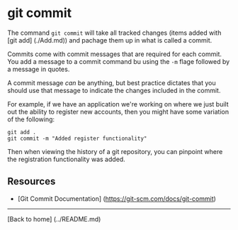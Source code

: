 # git commit

The command `git commit` will take all tracked changes (items added with [git add] (./Add.md)) and pachage them up in what is called a commit.

Commits come with commit messages that are required for each commit. You add a message to a commit command bu using the `-m` flage followed by a message in quotes.

A commit message _can_ be anything, but best practice dictates that you should use that message to indicate the changes included in the commit.

For example, if we have an application we're working on where we just built out the ability to register new accounts, then you might have some variation of the following:

```
git add .
git commit -m "Added register functionality"
```

Then when viewing the history of a git repository, you can pinpoint where the registration functionality was added.

## Resources

- [Git Commit Documentation] (https://git-scm.com/docs/git-commit)

---

[Back to home] (../README.md)